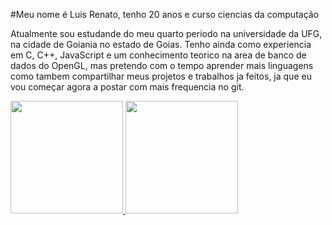 #Meu nome é Luis Renato, 
tenho 20 anos e curso ciencias da computação

Atualmente sou estudande do meu quarto periodo na universidade da UFG, na cidade de Goiania no estado de Goias.
Tenho ainda como experiencia em C, C++, JavaScript e um conhecimento teorico na area de banco de dados do OpenGL, mas pretendo com o tempo aprender mais linguagens como tambem compartilhar meus projetos e trabalhos ja feitos, 
ja que eu vou começar agora a postar com mais frequencia no git.

<a href="https://github.com/lrcordeiro007">
  <img height="180em" src="https://github-readme-stats.vercel.app/api?username=lrcordeiro007&show_icons=true&theme=github_dark&include_all_commits=true&count_private=true"/>
  <img height="180em" src="https://github-readme-stats.vercel.app/api/top-langs/?username=lrcordeiro007&layout=compact&langs_count=7&theme=github_dark"/>
